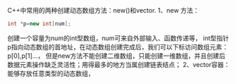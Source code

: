 C++中常用的两种创建动态数组方法：new()和vector.
1、new 方法：
```cpp
int *p=new int[num];
```
创建一个容量为num的int型数组，num可来自外部输入、函数传递等，
int型指针p指向动态数组的首地址，在动态数组创建完成后，我们可以下标访问数组元素：p[0],p[1]...，
但是new方法不能创建二维数组，只能创建一维数组，并且创建后数据元素操作缺乏灵活性；用得最多的地方当属创建链表结点；
2、vector容器：能够存放任意类型的动态数组，
